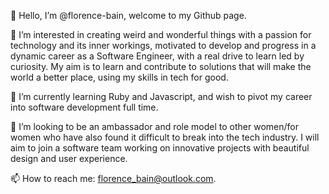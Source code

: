 

👋 Hello, I’m @florence-bain, welcome to my Github page. 

👀 I’m interested in creating weird and wonderful things with a passion for technology and its inner workings, motivated to develop and progress in a dynamic career as a Software Engineer, with a real drive to learn led by curiosity. My aim is to learn and contribute to solutions that will make the world a better place, using my skills in tech for good.

🌱 I’m currently learning Ruby and Javascript, and wish to pivot my career into software development full time.

💞️ I’m looking to be an ambassador and role model to other women/for women who have also found it difficult to break into the tech industry. I will aim to join a software team working on innovative projects with beautiful design and user experience.

📫 How to reach me: florence_bain@outlook.com.
